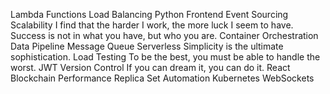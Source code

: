 Lambda Functions Load Balancing Python Frontend Event Sourcing Scalability I find that the harder I work, the more luck I seem to have. Success is not in what you have, but who you are. Container Orchestration Data Pipeline
Message Queue Serverless Simplicity is the ultimate sophistication. Load Testing To be the best, you must be able to handle the worst. JWT Version Control If you can dream it, you can do it. React Blockchain Performance Replica Set Automation Kubernetes WebSockets
